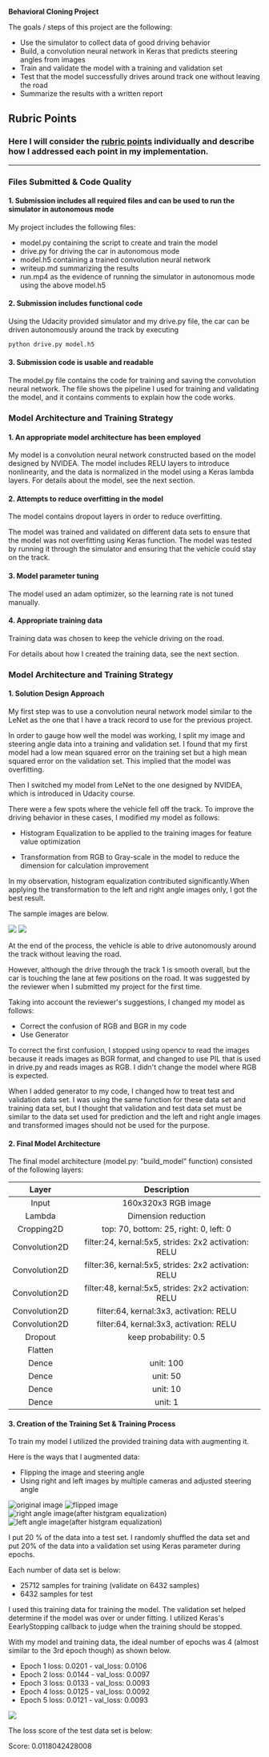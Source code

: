 **Behavioral Cloning Project**

The goals / steps of this project are the following:
* Use the simulator to collect data of good driving behavior
* Build, a convolution neural network in Keras that predicts steering angles from images
* Train and validate the model with a training and validation set
* Test that the model successfully drives around track one without leaving the road
* Summarize the results with a written report

## Rubric Points
### Here I will consider the [rubric points](https://review.udacity.com/#!/rubrics/432/view) individually and describe how I addressed each point in my implementation.  

---
### Files Submitted & Code Quality

#### 1. Submission includes all required files and can be used to run the simulator in autonomous mode

My project includes the following files:
* model.py containing the script to create and train the model
* drive.py for driving the car in autonomous mode
* model.h5 containing a trained convolution neural network 
* writeup.md summarizing the results
* run.mp4 as the evidence of running the simulator in autonomous mode using the above model.h5

#### 2. Submission includes functional code
Using the Udacity provided simulator and my drive.py file, the car can be driven autonomously around the track by executing 
```sh
python drive.py model.h5
```

#### 3. Submission code is usable and readable

The model.py file contains the code for training and saving the convolution neural network. The file shows the pipeline I used for training and validating the model, and it contains comments to explain how the code works.

### Model Architecture and Training Strategy

#### 1. An appropriate model architecture has been employed

My model is a convolution neural network constructed based on the model designed by NVIDEA.
The model includes RELU layers to introduce nonlinearity, and the data is normalized in the model using a Keras lambda layers. 
For details about the model, see the next section.

#### 2. Attempts to reduce overfitting in the model

The model contains dropout layers in order to reduce overfitting. 

The model was trained and validated on different data sets to ensure that the model was not overfitting using Keras function. The model was tested by running it through the simulator and ensuring that the vehicle could stay on the track.

#### 3. Model parameter tuning

The model used an adam optimizer, so the learning rate is not tuned manually.

#### 4. Appropriate training data

Training data was chosen to keep the vehicle driving on the road.

For details about how I created the training data, see the next section. 

### Model Architecture and Training Strategy

#### 1. Solution Design Approach

My first step was to use a convolution neural network model similar to the LeNet as the one that I have a track record to use for the previous project.

In order to gauge how well the model was working, I split my image and steering angle data into a training and validation set. I found that my first model had a low mean squared error on the training set but a high mean squared error on the validation set. This implied that the model was overfitting.

Then I switched my model from LeNet to the one designed by NVIDEA, which is introduced in Udacity course.

There were a few spots where the vehicle fell off the track. To improve the driving behavior in these cases, I modified my model as follows:

* Histogram Equalization to be applied to the training images for
feature value optimization

* Transformation from RGB to Gray-scale in the model to reduce the dimension  for calculation improvement

In my observation, histogram equalization contributed significantly.When applying the transformation to the left and right angle images only, I got the best result.

The sample images are below.

![](./sample_images/img_left_processed.jpg)
![](./sample_images/img_right_processed.jpg)

At the end of the process, the vehicle is able to drive autonomously around the track without leaving the road.

However, although the drive through the track 1 is smooth overall, but the car is touching the lane at few positions on the road. It was suggested by the reviewer when I submitted my project for the first time.

Taking into account the reviewer's suggestions, I changed my model as follows:

* Correct the confusion of RGB and BGR in my code
* Use Generator

To correct the first confusion, I stopped using opencv to read the images because it reads images as BGR format, and changed to use PIL that is used in drive.py and reads images as RGB. I didn't change the model where RGB is expected.

When I added generator to my code, I changed how to treat test and validation data set. I was using the same function for these data set and training data set, but I thought that validation and test data set must be similar to the data set used for prediction and the left and right angle images and transformed images should not be used for the purpose.

#### 2. Final Model Architecture

The final model architecture (model.py: "build_model" function) consisted of the following layers:

| Layer         	|     Description		        	| 
|:---------------------:|:---------------------------------------------:| 
| Input         	| 160x320x3 RGB image   			| 
| Lambda		| Dimension reduction   			|
| Cropping2D	      	| top: 70, bottom: 25, right: 0, left: 0	|
| Convolution2D		| filter:24, kernal:5x5, strides: 2x2 activation: RELU	|
| Convolution2D		| filter:36, kernal:5x5, strides: 2x2 activation: RELU	|
| Convolution2D	      	| filter:48, kernal:5x5, strides: 2x2 activation: RELU	|
| Convolution2D		| filter:64, kernal:3x3, activation: RELU	|
| Convolution2D		| filter:64, kernal:3x3, activation: RELU	|
| Dropout		| keep probability: 0.5        			|
| Flatten		|        					|
| Dence			| unit: 100	        			|
| Dence			| unit: 50	        			|
| Dence			| unit: 10	        			|
| Dence			| unit: 1	        			|


#### 3. Creation of the Training Set & Training Process

To train my model I utilized the provided training data with augmenting it.

Here is the ways that I augmented data:
* Flipping the image and steering angle
* Using right and left images by multiple cameras and adjusted steering angle

![original image](./sample_images/img_center.jpg)
![flipped image](./sample_images/image_flipped.jpg)
![right angle image(after histgram equalization)](./sample_images/img_right_processed.jpg)
![left angle image(after histgram equalization)](./sample_images/img_right_processed.jpg)

I put 20 % of the data into a test set.
I randomly shuffled the data set and put 20% of the data into a validation set using Keras parameter during epochs.

Each number of data set is below:
* 25712 samples for training (validate on 6432 samples)
* 6432 samples for test

I used this training data for training the model.
The validation set helped determine if the model was over or under fitting. I utilized Keras's EearlyStopping callback to judge when the training should be stopped.

With my model and training data, the ideal number of epochs was 4 (almost similar to the 3rd epoch though) as shown below.

* Epoch 1 loss: 0.0201 - val_loss: 0.0106 
* Epoch 2 loss: 0.0144 - val_loss: 0.0097
* Epoch 3 loss: 0.0133 - val_loss: 0.0093
* Epoch 4 loss: 0.0125 - val_loss: 0.0092
* Epoch 5 loss: 0.0121 - val_loss: 0.0093

![](./images/graph.png)

The loss score of the test data set is below:

Score: 0.0118042428008



